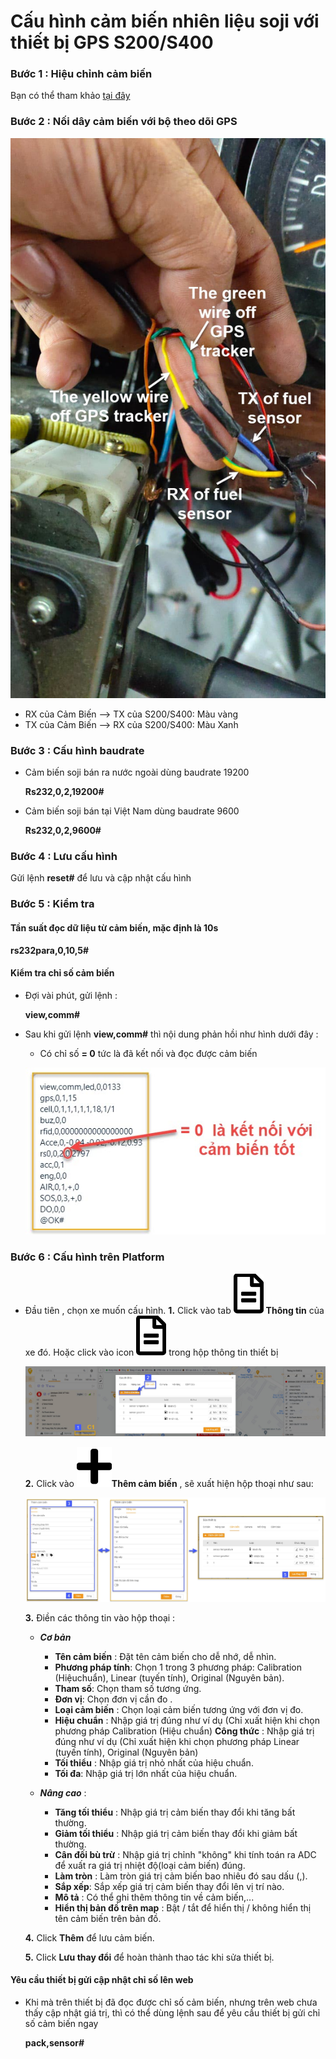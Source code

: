 # Cấu hình cảm biến nhiên liệu soji với thiết bị GPS S200/S400

### Bước 1 : Hiệu chỉnh cảm biến

Bạn có thể tham khảo [tại đây](vi/modules/web-interface/devices/calib-sensor/#calib)

### Bước 2 : Nối dây cảm biến với bộ theo dõi GPS 

<span class="icon-left4">![Manage device ](/docs/assets/images/web-interface/faq/wire-2.jpeg)

* RX của Cảm Biến --> TX của S200/S400: Màu vàng
* TX của Cảm Biến --> RX của S200/S400: Màu Xanh

### Bước 3 :  Cấu hình baudrate

- Cảm biến soji bán ra nước ngoài dùng baudrate 19200

    **Rs232,0,2,19200#**

-  Cảm biến soji bán tại Việt Nam dùng baudrate 9600

    **Rs232,0,2,9600#**

### Bước 4 : Lưu cấu hình

Gửi lệnh **reset#** để lưu và cập nhật cấu hình

### Bước 5 : Kiểm tra
    
#### Tần suất đọc dữ liệu từ cảm biến, mặc định là 10s
  
  **rs232para,0,10,5#**

####  Kiểm tra chỉ số cảm biến

- Đợi vài phút, gửi lệnh :
  
  **view,comm#**

- Sau khi gửi lệnh **view,comm#** thì nội dung phản hồi như hình dưới đây :
  
  - Có chỉ số **= 0**  tức là đã kết nối và đọc được cảm biến

  <span style="display:block;text-align:left">![Manage device ](/docs/assets/images/web-interface/faq/check-connect-sensor.jpg)


### Bước 6 : Cấu hình trên Platform

- Đầu tiên , chọn xe muốn cấu hình.
  **1.** Click vào tab <span class="icon-left svg-filter-info">![Ok](/docs/assets/images/web-interface/icon/SVG/file-alt.svg)  **Thông tin** của xe đó. Hoặc click vào icon <span class="icon-left svg-filter-info">![Ok](/docs/assets/images/web-interface/icon/SVG/file-alt.svg)  trong hộp thông tin thiết bị
    
    <span style="display:block;text-align:left">![Manage device ](/docs/assets/images/web-interface/faq/add-sensor.jpg)
  
  **2.** Click vào  <span class="icon-left svg-filter-tick">![Ok](/docs/assets/images/web-interface/icon/SVG/plus.svg)**Thêm cảm biến** , sẽ xuất hiện hộp thoại như sau:  

    <span style="display:block;text-align:left">![Manage device ](/docs/assets/images/web-interface/faq/add-sensor-2.jpg)

  **3.** Điền các thông tin vào hộp thoại :

  - ***Cơ bản*** 
    - **Tên cảm biến** : Đặt tên cảm biến cho dễ nhớ, dễ nhìn. 
    - **Phương pháp tính**: Chọn 1 trong 3 phương pháp:  Calibration (Hiệuchuẩn), Linear (tuyến tính), Original (Nguyên bản). 
    - **Tham số**: Chọn tham số tương ứng.
    - **Đơn vị**: Chọn đơn vị cần đo .
    - **Loại cảm biến** : Chọn loại cảm biến tương ứng với đơn vị đo. 
    - **Hiệu chuẩn**  : Nhập giá trị đúng như ví dụ (Chỉ xuất hiện khi chọn phương pháp  Calibration (Hiệu chuẩn)
    **Công thức** : Nhập giá trị đúng như ví dụ (Chỉ xuất hiện khi chọn phương pháp  Linear (tuyến tính), Original (Nguyên bản)
    - **Tối thiểu**  : Nhập giá trị nhỏ nhất của hiệu chuẩn.
    - **Tối đa**: Nhập giá trị lớn nhất của hiệu chuẩn.
  
  -  ***Nâng cao*** : 
     -  **Tăng tối thiểu** : Nhập giá trị cảm biến thay đổi khi tăng bất thường.
     -  **Giảm tối thiểu** : Nhập giá trị cảm biến thay đổi khi giảm bất thường.
     -  **Cân đối bù trừ** : Nhập giá trị chỉnh "không" khi tính toán ra ADC để xuất ra giá trị nhiệt độ(loại cảm biến) đúng.
     - **Làm tròn** : Làm tròn giá trị cảm biến bao nhiêu đó sau dấu (,).
     - **Sắp xếp**: Sắp xếp giá trị cảm biến thay đổi lên vị trí nào. 
     - **Mô tả** : Có thể ghi thêm thông tin về cảm biến,...
     - **Hiển thị bản đồ trên map** : Bật / tắt để hiển thị / không hiển thị tên cảm biến trên bản đồ. 

  **4.** Click **Thêm** để lưu cảm biến. 
  
  **5.** Click **Lưu thay đổi** để hoàn thành thao tác khi sửa thiết bị.

#### Yêu cầu thiết bị gửi cập nhật chỉ số lên web

- Khi mà trên thiết bị đã đọc được chỉ số cảm biến, nhưng trên web chưa thấy cập nhật giá trị, thì có thể dùng lệnh sau để yêu cầu thiết bị gửi chỉ số cảm biến ngay

  **pack,sensor#**

